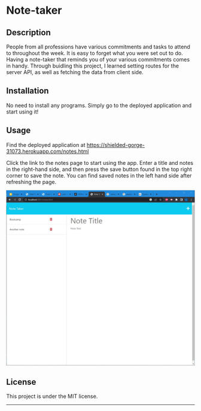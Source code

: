 # Note-taker

## Description

People from all professions have various commitments and tasks to attend to throughout the week. It is easy to forget what you were set out to do. Having a note-taker that reminds you of your various commitments comes in handy. Through buidling this project, I learned setting routes for the server API, as well as fetching the data from client side. 


## Installation

No need to install any programs. Simply go to the deployed application and start using it!

## Usage

Find the deployed application at https://shielded-gorge-31073.herokuapp.com/notes.html

Click the link to the notes page to start using the app. Enter a title and notes in the right-hand side, and then press the save button found in the top right corner to save the note. You can find saved notes in the left hand side after refreshing the page. 

![alt text](assets/images/screenshot.jpg)
  


## License

This project is under the MIT license.

---

